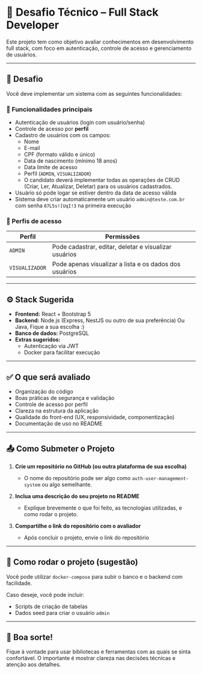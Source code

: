 # 🧪 Desafio Técnico – Full Stack Developer

Este projeto tem como objetivo avaliar conhecimentos em desenvolvimento full stack, com foco em autenticação, controle de acesso e gerenciamento de usuários.

---

## 📌 Desafio

Você deve implementar um sistema com as seguintes funcionalidades:

### 🎯 Funcionalidades principais

- Autenticação de usuários (login com usuário/senha)
- Controle de acesso por **perfil**
- Cadastro de usuários com os campos:
  - Nome
  - E-mail
  - CPF (formato válido e único)
  - Data de nascimento (mínimo 18 anos)
  - Data limite de acesso
  - Perfil (`ADMIN`, `VISUALIZADOR`)
  - O candidato deverá implementar todas as operações de CRUD (Criar, Ler, Atualizar, Deletar) para os usuários cadastrados.
- Usuário só pode logar se estiver dentro da data de acesso válida
- Sistema deve criar automaticamente um usuário `admin@teste.com.br` com senha `07L5s![UqI!3` na primeira execução

### 🔐 Perfis de acesso

| Perfil       | Permissões                                                         |
|--------------|---------------------------------------------------------------------|
| `ADMIN`      | Pode cadastrar, editar, deletar e visualizar usuários              |
| `VISUALIZADOR` | Pode apenas visualizar a lista e os dados dos usuários             |            

---

## ⚙️ Stack Sugerida

- **Frontend:** React + Bootstrap 5
- **Backend:** Node.js (Express, NestJS ou outro de sua preferência) Ou Java, Fique a sua escolha :)
- **Banco de dados:** PostgreSQL
- **Extras sugeridos:**
  - Autenticação via JWT
  - Docker para facilitar execução

---

## ✅ O que será avaliado

- Organização do código
- Boas práticas de segurança e validação
- Controle de acesso por perfil
- Clareza na estrutura da aplicação
- Qualidade do front-end (UX, responsividade, componentização)
- Documentação de uso no README

---

## 📤 Como Submeter o Projeto

1. **Crie um repositório no GitHub (ou outra plataforma de sua escolha)**
   - O nome do repositório pode ser algo como `auth-user-management-system` ou algo semelhante.
   
2. **Inclua uma descrição do seu projeto no README**
   - Explique brevemente o que foi feito, as tecnologias utilizadas, e como rodar o projeto.

3. **Compartilhe o link do repositório com o avaliador**
   - Após concluir o projeto, envie o link do repositório

---

## 🚀 Como rodar o projeto (sugestão)

Você pode utilizar `docker-compose` para subir o banco e o backend com facilidade.

Caso deseje, você pode incluir:
- Scripts de criação de tabelas
- Dados seed para criar o usuário `admin`

---

## 🤝 Boa sorte!

Fique à vontade para usar bibliotecas e ferramentas com as quais se sinta confortável. O importante é mostrar clareza nas decisões técnicas e atenção aos detalhes.
